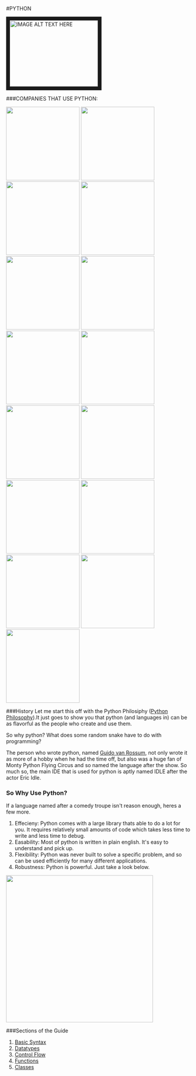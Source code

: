 #PYTHON

<a href="http://youtu.be/cpPG0bKHYKc" target="_blank"><img src="http://img.youtube.com/vi/YOUTUBE_VIDEO_ID_HERE/0.jpg"
alt="IMAGE ALT TEXT HERE" width="240" height="180" border="10" /></a>


###COMPANIES THAT USE PYTHON:

<img src="http://upload.wikimedia.org/wikipedia/commons/4/4a/Logo_2013_Google.png" width=200>

<img src="http://img4.wikia.nocookie.net/__cb20140626142342/marvelcinematicuniverse/images/c/c0/NASA.png" width=200>

<img src="http://img1.wikia.nocookie.net/__cb20140409103134/marvelcinematicuniverse/images/4/4f/CIA.png" width=200>

<img src="http://www.massarbor.org/images/Dropbox-Logo.png" width=200>

<img src="http://static.squarespace.com/static/5288ddc0e4b00ad5dab522b3/t/52b08be4e4b0adb878a00c6a/1387301860679/Eventbrite+box.png" width=200>

<img src="http://andrewsfamilyhousing.com/wp-content/uploads/2013/08/surveymonkey2-1024x530.jpg" width=200>

<img src="http://www.microsoft.com/About/CorporateCitizenship/en-us/DownloadHandler.ashx?Id=07-03-02" width=200>

<img src="http://seedcamp.com/main/wp-content/uploads/2014/06/facebook-logoimage-facebook-logopng-moshi-monsters-wiki-dmua0wep1.png" width=200>

<img src="http://d3i7ulge6jabi3.cloudfront.net/buy_images/spotify.png" width=200>

<img src="https://assets.mozilla.org/Brands-Logos/Mozilla/mozilla_wordmark.png" width=200>

<img src="http://f.usht.ru/Cisco/Photos/cisco-logo.png" width=200>

<img src="http://www.nickstedman.com/mpm207-13/wp-content/uploads/2013/01/reddit_logo2_large_verge_medium_landscape.jpeg" width=200>

<img src="http://upload.wikimedia.org/wikipedia/en/thumb/0/0d/Yelp_logo.svg/1280px-Yelp_logo.svg.png" width=200>

<img src="http://img.talkandroid.com/uploads/2013/09/YouTube-Transparent-Logo.png" width=200>

<img src="http://cleartextsystems.com/wp-content/uploads/2014/06/Rackspace_Cloud_Company_Logo_clr1.png" width=200>

###History
Let me start this off with the Python Philosiphy ([Python Philosophy](http://c2.com/cgi/wiki?PythonPhilosophy)).It just goes to show you that python (and languages in) can be as flavorful as the people who create and use them. 

So why python? What does some random snake have to do with programming?

The person who wrote python, named [Guido van Rossum](http://en.wikipedia.org/wiki/Guido_van_Rossum), not only wrote it as more of a hobby when he had the time off, but also was a huge fan of Monty Python Flying Circus and so named the language after the show. So much so, the main IDE that is used for python is aptly named IDLE after the actor Eric Idle.

### So Why Use Python?
If a language named after a comedy troupe isn't reason enough, heres a few more.
1. Effecieny: Python comes with a large library thats able to do a lot for you. It requires relatively small amounts of code which takes less time to write and less time to debug.
2. Easability: Most of python is written in plain english. It's easy to understand and pick up. 
3. Flexibility: Python was never built to solve a specific problem, and so can be used efficiently for many different applications.
4. Robustness: Python is powerful. Just take a look below.
<img src="http://www.sixfeetup.com/blog/Udemy_PythonSpeed.png" width=400>


###Sections of the Guide
1. [Basic Syntax](https://github.com/python-tut/tutorial/blob/master/basics.md)
2. [Datatypes](https://github.com/python-tut/tutorial/blob/master/DataTypes.md)
3. [Control Flow](https://github.com/python-tut/tutorial/blob/master/controlFlow.md)
4. [Functions](https://github.com/python-tut/tutorial/blob/master/functions.md)
5. [Classes](https://github.com/python-tut/tutorial/blob/master/Classes.md)